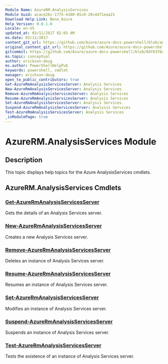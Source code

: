 ```yaml
---
Module Name: AzureRM.AnalysisServices
Module Guid: acace26c-1775-4100-85c0-20c4d71eaa21
Download Help Link: None_Azure
Help Version: 0.0.1.0
Locale: en-US
updated_at: 03/11/2017 02:03 AM
ms.date: 03/11/2017
content_git_url: https://github.com/Azure/azure-docs-powershell/blob/anne052617/azureps-cmdlets-docs/ResourceManager/AzureRM.AnalysisServices/v0.1.0/AzureRM.AnalysisServices.md
original_content_git_url: https://github.com/Azure/azure-docs-powershell/blob/anne052617/azureps-cmdlets-docs/ResourceManager/AzureRM.AnalysisServices/v0.1.0/AzureRM.AnalysisServices.md
gitcommit: https://github.com/Azure/azure-docs-powershell/blob/04f63f6e685743ace2c57eb157574e34e8610b1c
ms.topic: conceptual
author: erickson-doug
ms.author: PowerShellHelpPub
keywords: powershell, cmdlet
manager: erickson-doug
open_to_public_contributors: true
Get-AzureRmAnalysisServicesServer: Analysis Services
New-AzureRmAnalysisServicesServer: Analysis Services
Remove-AzureRmAnalysisServicesServer: Analysis Services
Resume-AzureRmAnalysisServicesServer: Analysis Services
Set-AzureRmAnalysisServicesServer: Analysis Services
Suspend-AzureRmAnalysisServicesServer: Analysis Services
Test-AzureRmAnalysisServicesServer: Analysis Services
_isModulePage: true
---
```


# AzureRM.AnalysisServices Module
## Description
This topic displays help topics for the Azure AnalysisServices cmdlets.

## AzureRM.AnalysisServices Cmdlets
### [Get-AzureRmAnalysisServicesServer](Get-AzureRmAnalysisServicesServer.md)
Gets the details of an Analysis Services server.

### [New-AzureRmAnalysisServicesServer](New-AzureRmAnalysisServicesServer.md)
Creates a new Analysis Services server.

### [Remove-AzureRmAnalysisServicesServer](Remove-AzureRmAnalysisSe.rvicesServer.md)
Deletes an instance of Analysis Services server.

### [Resume-AzureRmAnalysisServicesServer](Resume-AzureRmAnalysisServi.cesServer.md)
Resumes an instance of Analysis Services server.

### [Set-AzureRmAnalysisServicesServer](Set-AzureRmAnalysisServicesServer.md)
Modifies  an instance of Analysis Services server.

### [Suspend-AzureRmAnalysisServicesServer](Suspend-AzureRmAnalysisServicesServer.md)
Suspends an instance of Analysis Services server.

### [Test-AzureRmAnalysisServicesServer](Test-AzureRmAnalysisServicesServer.md)
Tests the existence of an instance of Analysis Services server.

